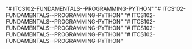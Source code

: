 "# ITCS102-FUNDAMENTALS--PROGRAMMING-PYTHON" 
"# ITCS102-FUNDAMENTALS--PROGRAMMING-PYTHON" 
"# ITCS102-FUNDAMENTALS--PROGRAMMING-PYTHON" 
"# ITCS102-FUNDAMENTALS--PROGRAMMING-PYTHON" 
"# ITCS102-FUNDAMENTALS--PROGRAMMING-PYTHON" 
"# ITCS102-FUNDAMENTALS--PROGRAMMING-PYTHON" 
